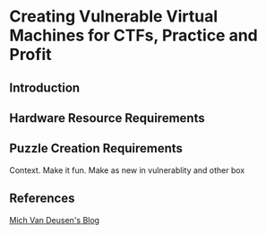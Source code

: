 # Creating Vulnerable Virtual Machines for CTFs, Practice and Profit
## Introduction

## Hardware Resource Requirements

## Puzzle Creation Requirements
Context. 
Make it fun.
Make as new in vulnerablity and other box 

## References

[Mich Van Deusen's Blog](https://micahvandeusen.com/creating-a-vulnerable-machine/)